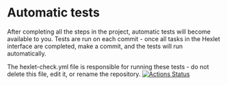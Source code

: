 # Automatic tests

After completing all the steps in the project, automatic tests will become available to you. Tests are run on each commit - once all tasks in the Hexlet interface are completed, make a commit, and the tests will run automatically.

The hexlet-check.yml file is responsible for running these tests - do not delete this file, edit it, or rename the repository.
[![Actions Status](https://github.com/valekgodovan/python-project-83/actions/workflows/hexlet-check.yml/badge.svg?event=push)](https://github.com/valekgodovan/python-project-83/actions)